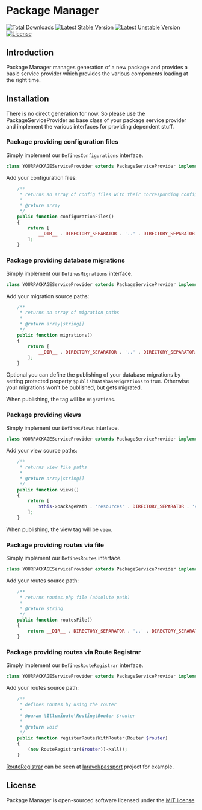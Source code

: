 # Package Manager

[![Total Downloads](https://poser.pugx.org/ipunkt/laravel-package-manager/d/total.svg)](https://packagist.org/packages/ipunkt/laravel-package-manager)
[![Latest Stable Version](https://poser.pugx.org/ipunkt/laravel-package-manager/v/stable.svg)](https://packagist.org/packages/ipunkt/laravel-package-manager)
[![Latest Unstable Version](https://poser.pugx.org/ipunkt/laravel-package-manager/v/unstable.svg)](https://packagist.org/packages/ipunkt/laravel-package-manager)
[![License](https://poser.pugx.org/ipunkt/laravel-package-manager/license.svg)](https://packagist.org/packages/ipunkt/laravel-package-manager)

## Introduction

Package Manager manages generation of a new package and provides a basic service provider which provides the various components loading at the right time.

## Installation

There is no direct generation for now. So please use the PackageServiceProvider as base class of your package service provider and implement the various interfaces for providing dependent stuff.


### Package providing configuration files

Simply implement our `DefinesConfigurations` interface.

```php
class YOURPACKAGEServiceProvider extends PackageServiceProvider implements DefinesConfigurations
```

Add your configuration files:
```php
    /**
     * returns an array of config files with their corresponding config_path(name)
     *
     * @return array
     */
    public function configurationFiles()
    {
        return [
            __DIR__ . DIRECTORY_SEPARATOR . '..' . DIRECTORY_SEPARATOR . 'config' . DIRECTORY_SEPARATOR . 'your-package.php' => 'your-package.php',
        ];
    }
```


### Package providing database migrations

Simply implement our `DefinesMigrations` interface.

```php
class YOURPACKAGEServiceProvider extends PackageServiceProvider implements DefinesMigrations
```

Add your migration source paths:
```php
    /**
     * returns an array of migration paths
     *
     * @return array|string[]
     */
    public function migrations()
    {
        return [
            __DIR__ . DIRECTORY_SEPARATOR . '..' . DIRECTORY_SEPARATOR . 'database' . DIRECTORY_SEPARATOR . 'migrations',
        ];
    }
```

Optional you can define the publishing of your database migrations by setting protected property `$publishDatabaseMigrations` to true. Otherwise your migrations won't be published, but gets migrated.

When publishing, the tag will be `migrations`.


### Package providing views

Simply implement our `DefinesViews` interface.

```php
class YOURPACKAGEServiceProvider extends PackageServiceProvider implements DefinesViews
```

Add your view source paths:
```php
    /**
     * returns view file paths
     *
     * @return array|string[]
     */
    public function views()
    {
        return [
            $this->packagePath . 'resources' . DIRECTORY_SEPARATOR . 'views',
        ];
    }
```

When publishing, the view tag will be `view`.


### Package providing routes via file

Simply implement our `DefinesRoutes` interface.

```php
class YOURPACKAGEServiceProvider extends PackageServiceProvider implements DefinesRoutes
```

Add your routes source path:
```php
    /**
     * returns routes.php file (absolute path)
     *
     * @return string
     */
    public function routesFile()
    {
        return __DIR__ . DIRECTORY_SEPARATOR . '..' . DIRECTORY_SEPARATOR . 'routes' . DIRECTORY_SEPARATOR . 'web.php';
    }
```

### Package providing routes via Route Registrar

Simply implement our `DefinesRouteRegistrar` interface.

```php
class YOURPACKAGEServiceProvider extends PackageServiceProvider implements DefinesRouteRegistrar
```

Add your routes source path:
```php
    /**
     * defines routes by using the router
     *
     * @param \Illuminate\Routing\Router $router
     *
     * @return void
     */
    public function registerRoutesWithRouter(Router $router)
    {
        (new RouteRegistrar($router))->all();
    }
```

[RouteRegistrar](https://github.com/laravel/passport/blob/1.0/src/RouteRegistrar.php) can be seen at [laravel/passport](https://github.com/laravel/passport) project for example.


## License

Package Manager is open-sourced software licensed under the [MIT license](http://opensource.org/licenses/MIT)
